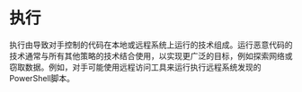 # 执行
执行由导致对手控制的代码在本地或远程系统上运行的技术组成。运行恶意代码的技术通常与所有其他策略的技术结合使用，以实现更广泛的目标，例如探索网络或窃取数据。例如，对手可能使用远程访问工具来运行执行远程系统发现的PowerShell脚本。